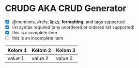 # CRUDG AKA CRUD Generator
- [x] @mentions, #refs, [links](), **formatting**, and <del>tags</del> supported
- [x] list syntax required (any unordered or ordered list supported)
- [x] this is a complete item
- [ ] this is an incomplete item

|Kolom 1|Kolom 2|Kolom 3|
|-------|-------|-------|
|value 1|value 2|value 3|
